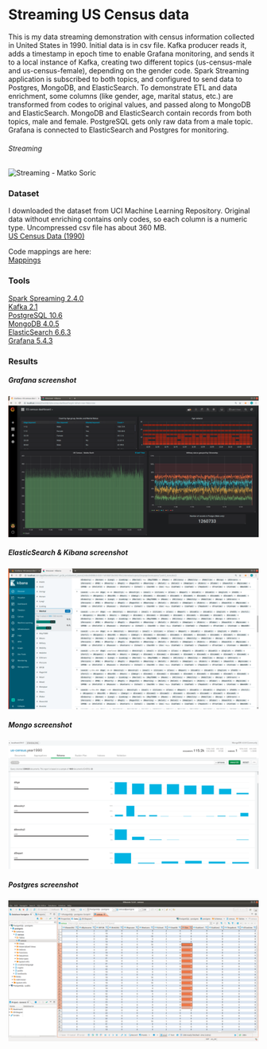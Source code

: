 # Streaming US Census data

This is my data streaming demonstration with census information collected in United States in 1990.
Initial data is in csv file.
Kafka producer reads it, adds a timestamp in epoch time to enable Grafana monitoring, and sends it to a local instance of Kafka, creating two different topics (us-census-male and us-census-female), depending on the gender code.
Spark Streaming application is subscribed to both topics, and configured to send data to Postgres, MongoDB, and ElasticSearch.
To demonstrate ETL and data enrichment, some columns (like gender, age, marital status, etc.) are transformed from codes to original values, and passed along to MongoDB and ElasticSearch.
MongoDB and ElasticSearch contain records from both topics, male and female.
PostgreSQL gets only raw data from a male topic.
Grafana is connected to ElasticSearch and Postgres for monitoring.

###### Streaming
![Streaming - Matko Soric](https://raw.githubusercontent.com/matkosoric/US-Census-1990-Stream/master/src/main/resources/streaming.gif?raw=true "Streaming - Matko Sorić")

  
### Dataset

I downloaded the dataset from UCI Machine Learning Repository.
Original data without enriching contains only codes, so each column is a numeric type.
Uncompressed csv file has about 360 MB.  
[US Census Data (1990)](https://archive.ics.uci.edu/ml/machine-learning-databases/census1990-mld/)

Code mappings are here:  
[Mappings](https://archive.ics.uci.edu/ml/machine-learning-databases/census1990-mld/USCensus1990raw.attributes.txt)


### Tools

[Spark Spreaming 2.4.0](https://spark.apache.org/docs/2.4.0/streaming-programming-guide.html)  
[Kafka 2.1](https://kafka.apache.org/downloads)  
[PostgreSQL 10.6](https://www.postgresql.org/docs/10/release-10-6.html)  
[MongoDB 4.0.5](https://docs.mongodb.com/manual/release-notes/4.0/)  
[ElasticSearch 6.6.3](https://www.elastic.co/guide/en/elasticsearch/reference/current/release-notes-6.6.1.html)  
[Grafana 5.4.3](http://docs.grafana.org/guides/whats-new-in-v5-4/)


### Results

##### Grafana screenshot
![grafana - Matko Soric](https://raw.githubusercontent.com/matkosoric/US-Census-1990-Stream/master/src/main/resources/grafana.png?raw=true "Grafana - Matko Sorić")

##### ElasticSearch & Kibana screenshot
![ElasticSearch & Kibana  - Matko Soric](https://raw.githubusercontent.com/matkosoric/US-Census-1990-Stream/master/src/main/resources/elasticsearch.png?raw=true "ElasticSearch & Kibana  - Matko Sorić")

##### Mongo screenshot
![MongoDB - Matko Soric](https://raw.githubusercontent.com/matkosoric/US-Census-1990-Stream/master/src/main/resources/mongo_compass.png?raw=true "MongoDB - Matko Sorić")

##### Postgres screenshot
![Postgres - Matko Soric](https://raw.githubusercontent.com/matkosoric/US-Census-1990-Stream/master/src/main/resources/postgres.png?raw=true "postgres - Matko Sorić")

